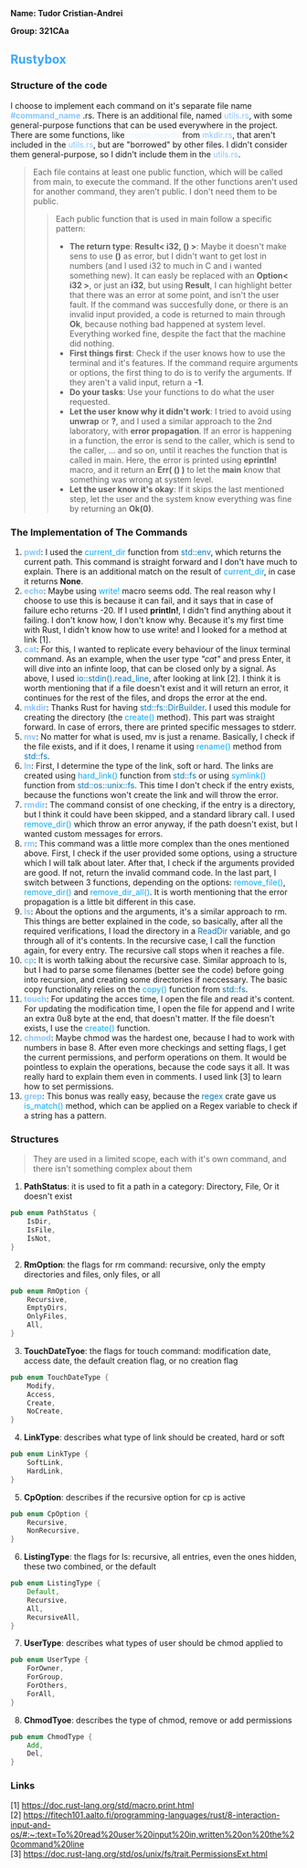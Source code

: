**Name: Tudor Cristian-Andrei**

**Group: 321CAa**

## <font color="#39A7FF"> Rustybox </font>

### Structure of the code
I choose to implement each command on it's separate file name <font color="#87C4FF"> **#command_name** </font>.rs. There is an additional file, named <font color="#87C4FF">utils.rs</font>, with some general-purpose functions that can be used everywhere in the project. There are some functions, like <font color="#E0F4FF">create_newdir</font> from <font color="#87C4FF">mkdir.rs</font>, that aren't included in the <font color="#87C4FF">utils.rs</font>, but are "borrowed" by other files. I didn't consider them general-purpose, so I didn't include them in the <font color="#87C4FF">utils.rs</font>.
> Each file contains at least one public function, which will be called from main, to execute the command. If the other functions aren't used for another command, they aren't public. I don't need them to be public.
>> Each public function that is used in main follow a specific pattern:
>> * **The return type**: **Result< i32, () >**: Maybe it doesn't make sens to use **()** as error, but I didn't want to get lost in numbers (and I used i32 to much in C and i wanted something new). It can easly be replaced with an **Option< i32 >**, or just an **i32**, but using **Result**, I can highlight better that there was an error at some point, and isn't the user fault. If the command was succesfully done, or there is an invalid input provided, a code is returned to main through **Ok**, because nothing bad happened at system level. Everything worked fine, despite the fact that the machine did nothing.
>> * **First things first**: Check if the user knows how to use the terminal and it's features. If the command require arguments or options, the first thing to do is to verify the arguments. If they aren't a valid input, return a **-1**.
>> * **Do your tasks**: Use your functions to do what the user requested.
>> * **Let the user know why it didn't work**: I tried to avoid using **unwrap** or **?**, and I used a similar approach to the 2nd laboratory, with **error propagation**. If an error is happening in a function, the error is send to the caller, which is send to the caller, ... and so on, until it reaches the function that is called in main. Here, the error is printed using **eprintln!** macro, and it return an **Err( () )** to let the **main** know that something was wrong at system level.
>> * **Let the user know it's okay**: If it skips the last mentioned step, let the user and the system know everything was fine by returning an **Ok(0)**. <br>

### The Implementation of The Commands
1. <font color="#87C4FF">**pwd**</font>: I used the <font color="#00A9FF">current_dir</font> function from <font color="#0174BE">std::env</font>, which returns the current path. This command is straight forward and I don't have much to explain. There is an additional match on the result of <font color="#00A9FF">current_dir</font>, in case it returns **None**.
2.  <font color="#87C4FF">**echo**</font>: Maybe using <font color="#00A9FF">write!</font> macro seems odd. The real reason why I choose to use this is because it can fail, and it says that in case of failure echo returns -20. If I used **println!**, I didn't find anything about it failing. I don't know how, I don't know why. Because it's my first time with Rust, I didn't know how to use write! and I looked for a method at link [1].
3. <font color="#87C4FF">**cat**</font>: For this, I wanted to replicate every behaviour of the linux terminal command. As an example, when the user type *"cat"* and press Enter, it will dive into an infinte loop, that can be closed only by a signal. As above, I used <font color="#0174BE"> io::stdin().read_line</font>, after looking at link [2]. I think it is worth mentioning that if a file doesn't exist and it will return an error, it continues for the rest of the files, and drops the error at the end.
4. <font color="#87C4FF">**mkdir**</font>: Thanks Rust for having <font color="#0174BE">std::fs::DirBuilder</font>. I used this module for creating the directory (the <font color="#00A9FF">create()</font> method). This part was straight forward. In case of errors, there are printed specific messages to stderr.
5. <font color="#87C4FF">**mv**</font>: No matter for what is used, mv is just a rename. Basically, I check if the file exists, and if it does, I rename it using <font color="#00A9FF">rename()</font> method from <font color="#0174BE">std::fs</font>.
6. <font color="#87C4FF">**ln**</font>: First, I determine the type of the link, soft or hard. The links are created using <font color="#00A9FF">hard_link()</font> function from <font color="#0174BE">std::fs</font> or using <font color="#00A9FF">symlink()</font> function from <font color="#0174BE">std::os::unix::fs</font>. This time I don't check if the entry exists, because the functions won't create the link and will throw the error.
7. <font color="#87C4FF">**rmdir**</font>: The command consist of one checking, if the entry is a directory, but I think it could have been skipped, and a standard library call. I used <font color="#00A9FF">remove_dir()</font> which throw an error anyway, if the path doesn't exist, but I wanted custom messages for errors.
8. <font color="#87C4FF">**rm**</font>: This command was a little more complex than the ones mentioned above. First, I check if the user provided some options, using a structure which I will talk about later. After that, I check if the arguments provided are good. If not, return the invalid command code. In the last part, I switch between 3 functions, depending on the options: <font color="#00A9FF">remove_file()</font>, <font color="#00A9FF">remove_dir()</font> and <font color="#00A9FF">remove_dir_all()</font>. It is worth mentioning that the error propagation is a little bit different in this case.
9. <font color="#87C4FF">**ls**</font>: About the options and the arguments, it's a similar approach to rm. This things are better explained in the code, so basically, after all the required verifications, I load the directory in a <font color="#0174BE">ReadDir</font> variable, and go through all of it's contents. In the recursive case, I call the function again, for every entry. The recursive call stops when it reaches a file.
10. <font color="#87C4FF">**cp**</font>: It is worth talking about the recursive case. Similar approach to ls, but I had to parse some filenames (better see the code) before going into recursion, and creating some directories if neccessary. The basic copy functionality relies on the <font color="#00A9FF">copy()</font> function from <font color="#0174BE">std::fs</font>.
11. <font color="#87C4FF">**touch**</font>: For updating the acces time, I open the file and read it's content. For updating the modification time, I open the file for append and I write an extra 0u8 byte at the end, that doesn't matter. If the file doesn't exists, I use the <font color="#00A9FF">create()</font> function.
12. <font color="#87C4FF">**chmod**</font>: Maybe chmod was the hardest one, because I had to work with numbers in base 8. After even more checkings and setting flags, I get the current permissions, and perform operations on them. It would be pointless to explain the operations, because the code says it all. It was really hard to explain them even in comments. I used link [3] to learn how to set permissions.
13. <font color="#87C4FF">**grep**</font>: This bonus was really easy, because the  <font color="#0174BE">regex</font> crate gave us <font color="#00A9FF">is_match()</font> method, which can be applied on a Regex variable to check if a string has a pattern.

### Structures
> They are used in a limited scope, each with it's own command, and there isn't something complex about them

1. **PathStatus**: it is used to fit a path in a category: Directory, File, Or it doesn't exist
```rust
pub enum PathStatus {
    IsDir,
    IsFile,
    IsNot,
}
```

2. **RmOption**: the flags for rm command: recursive, only the empty directories and files, only files, or all
```rust
pub enum RmOption {
    Recursive,
    EmptyDirs,
    OnlyFiles,
    All,
}
```

3. **TouchDateTyoe**: the flags for touch command: modification date, access date, the default creation flag, or no creation flag
```rust
pub enum TouchDateType {
    Modify,
    Access,
    Create,
    NoCreate,
}
```

4. **LinkType**: describes what type of link should be created, hard or soft
```rust
pub enum LinkType {
    SoftLink,
    HardLink,
}
```

5. **CpOption**: describes if the recursive option for cp is active
```rust
pub enum CpOption {
    Recursive,
    NonRecursive,
}
```

6. **ListingType**: the flags for ls: recursive, all entries, even the ones hidden, these two combined, or the default

```rust
pub enum ListingType {
    Default,
    Recursive,
    All,
    RecursiveAll,
}
```

7. **UserType**: describes what types of user should be chmod applied to

```rust
pub enum UserType {
    ForOwner,
    ForGroup,
    ForOthers,
    ForAll,
}
```

8. **ChmodTyoe**: describes the type of chmod, remove or add permissions

```rust
pub enum ChmodType {
    Add,
    Del,
}
```
### Links
[1] https://doc.rust-lang.org/std/macro.print.html <br>
[2] https://fitech101.aalto.fi/programming-languages/rust/8-interaction-input-and-os/#:~:text=To%20read%20user%20input%20in,written%20on%20the%20command%20line <br>
[3] https://doc.rust-lang.org/std/os/unix/fs/trait.PermissionsExt.html

